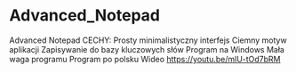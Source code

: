 # Advanced_Notepad
Advanced Notepad
CECHY:
Prosty minimalistyczny interfejs
Ciemny motyw aplikacji
Zapisywanie do bazy kluczowych słów
Program na Windows
Mała waga programu
Program po polsku
Wideo https://youtu.be/mlU-tOd7bRM
